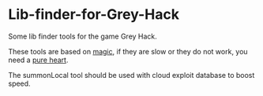 # Lib-finder-for-Grey-Hack

Some lib finder tools for the game Grey Hack.

These tools are based on [magic](https://en.wikipedia.org/wiki/Random_number_generation), if they are slow or they do not work, you need a [pure heart](https://en.wikipedia.org/wiki/Luck).

The summonLocal tool should be used with cloud exploit database to boost speed.
